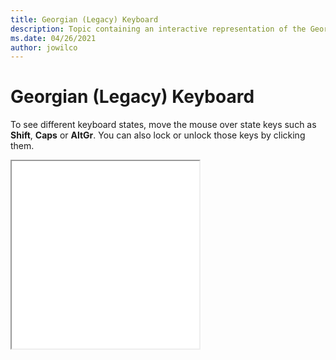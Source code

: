 ```yaml
--- 
title: Georgian (Legacy) Keyboard 
description: Topic containing an interactive representation of the Georgian (Legacy) Keyboard 
ms.date: 04/26/2021 
author: jowilco 
--- 
```

 
# Georgian (Legacy) Keyboard 
 
To see different keyboard states, move the mouse over state keys such as **Shift**, **Caps** or **AltGr**. You can also lock or unlock those keys by clicking them. 
 
<iframe src="kbdgeo.html" height="300"></iframe> 
